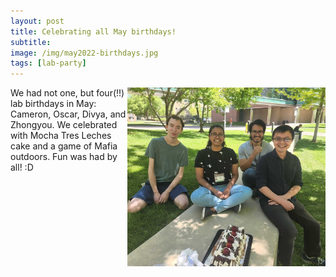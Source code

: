 ```yaml
---
layout: post  
title: Celebrating all May birthdays!  
subtitle:   
image: /img/may2022-birthdays.jpg 
tags: [lab-party]  
---
```


<img align="right" src="/img/may2022-birthdays.jpg" style="width:317px !important;height:286px !important;" />
We had not one, but four(!!) lab birthdays in May: Cameron, Oscar, Divya, and Zhongyou. We celebrated with Mocha Tres Leches cake and a game of Mafia outdoors. Fun was had by all! :D <br>
<br>

